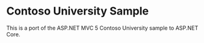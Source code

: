 # Contoso University Sample
This is a port of the ASP.NET MVC 5 Contoso University sample to ASP.NET Core.